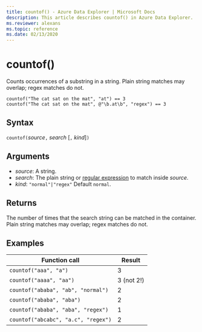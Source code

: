 ```yaml
---
title: countof() - Azure Data Explorer | Microsoft Docs
description: This article describes countof() in Azure Data Explorer.
ms.reviewer: alexans
ms.topic: reference
ms.date: 02/13/2020
---
```

# countof()

Counts occurrences of a substring in a string. Plain string matches may overlap; regex matches do not.

```kusto
countof("The cat sat on the mat", "at") == 3
countof("The cat sat on the mat", @"\b.at\b", "regex") == 3
```

## Syntax

`countof(`*source*`,` *search* [`,` *kind*]`)`

## Arguments

* *source*: A string.
* *search*: The plain string or [regular expression](./re2.md) to match inside *source*.
* *kind*: `"normal"|"regex"` Default `normal`. 

## Returns

The number of times that the search string can be matched in the container. Plain string matches may overlap; regex matches do not.

## Examples

|Function call|Result|
|---|---
|`countof("aaa", "a")`| 3 
|`countof("aaaa", "aa")`| 3 (not 2!)
|`countof("ababa", "ab", "normal")`| 2
|`countof("ababa", "aba")`| 2
|`countof("ababa", "aba", "regex")`| 1
|`countof("abcabc", "a.c", "regex")`| 2
    